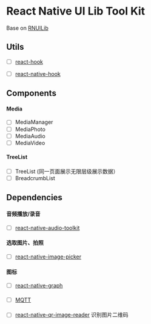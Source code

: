 # React Native UI Lib Tool Kit

Base on [RNUILib](https://github.com/wix/react-native-ui-lib)

## Utils

- [ ] [react-hook](https://github.com/streamich/react-use)
- [ ] [react-native-hook](https://github.com/react-native-community/hooks)


## Components

#### Media
- [ ] MediaManager
- [ ] MediaPhoto
- [ ] MediaAudio
- [ ] MediaVideo

#### TreeList

- [ ] TreeList (同一页面展示无限层级展示数据）
- [ ] BreadcrumbList

## Dependencies

#### 音频播放/录音
- [ ] [react-native-audio-toolkit](https://github.com/rnui-toolkit/react-native-audio-toolkit)

#### 选取图片、拍照
- [ ] [react-native-image-picker](https://github.com/react-native-image-picker/react-native-image-picker)

#### 图标
- [ ] [react-native-graph](https://github.com/margelo/react-native-graph)

####
- [ ] [MQTT](https://www.npmjs.com/package/react-native-native-mqtt)

####
- [ ] [react-native-qr-image-reader]() 识别图片二维码

